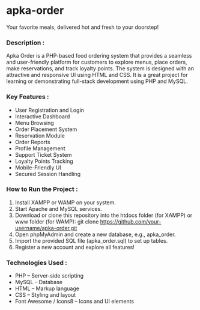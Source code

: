 # apka-order

Your favorite meals, delivered hot and fresh to your doorstep!

### Description :

Apka Order is a PHP-based food ordering system that provides a seamless and user-friendly platform for customers to explore menus, place orders, make reservations, and track loyalty points. The system is designed with an attractive and responsive UI using HTML and CSS.
It is a great project for learning or demonstrating full-stack development using PHP and MySQL.

### Key Features : 

- User Registration and Login
- Interactive Dashboard
- Menu Browsing
- Order Placement System
- Reservation Module
- Order Reports
- Profile Management
- Support Ticket System
- Loyalty Points Tracking
- Mobile-Friendly UI
- Secured Session Handling

### How to Run the Project :

1. Install XAMPP or WAMP on your system.
2. Start Apache and MySQL services.
3. Download or clone this repository into the htdocs folder (for XAMPP) or www folder (for WAMP):
      git clone https://github.com/your-username/apka-order.git
4. Open phpMyAdmin and create a new database, e.g., apka_order.
5. Import the provided SQL file (apka_order.sql) to set up tables.
6. Register a new account and explore all features!

### Technologies Used :

- PHP – Server-side scripting
- MySQL – Database
- HTML – Markup language
- CSS – Styling and layout
- Font Awesome / Icons8 – Icons and UI elements

